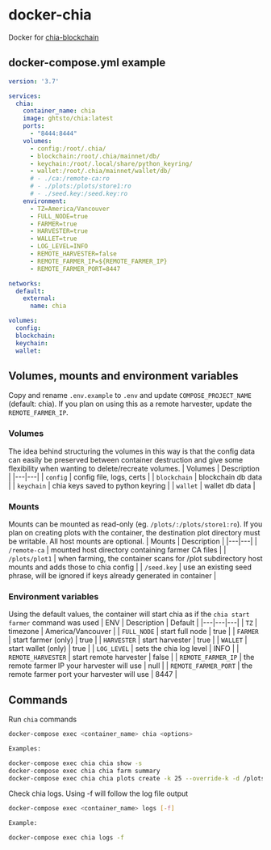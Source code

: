 # docker-chia

Docker for [chia-blockchain](https://github.com/Chia-Network/chia-blockchain/)

## docker-compose.yml example

```yaml
version: '3.7'

services:
  chia:
    container_name: chia
    image: ghtsto/chia:latest
    ports:
      - "8444:8444"
    volumes:
      - config:/root/.chia/
      - blockchain:/root/.chia/mainnet/db/
      - keychain:/root/.local/share/python_keyring/
      - wallet:/root/.chia/mainnet/wallet/db/
      # - ./ca:/remote-ca:ro
      # - ./plots:/plots/store1:ro
      # - ./seed.key:/seed.key:ro
    environment:
      - TZ=America/Vancouver
      - FULL_NODE=true
      - FARMER=true
      - HARVESTER=true
      - WALLET=true
      - LOG_LEVEL=INFO
      - REMOTE_HARVESTER=false
      - REMOTE_FARMER_IP=${REMOTE_FARMER_IP}
      - REMOTE_FARMER_PORT=8447

networks:
  default:
    external:
      name: chia

volumes:
  config:
  blockchain:
  keychain:
  wallet:
```
## Volumes, mounts and environment variables
Copy and rename `.env.example` to `.env` and update ```COMPOSE_PROJECT_NAME``` (default: chia). If you plan on using this as a remote harvester, update the ```REMOTE_FARMER_IP```.

### Volumes
The idea behind structuring the volumes in this way is that the config data can easily be preserved between container destruction and give some flexibility when wanting to delete/recreate volumes.
| Volumes  | Description |
|---|---|
| ```config```  | config file, logs, certs |
| ```blockchain```  | blockchain db data |
| ```keychain```  | chia keys saved to python keyring |
| ```wallet```  | wallet db data |

### Mounts
Mounts can be mounted as read-only (eg. `/plots/:/plots/store1:ro`). If you plan on creating plots with the container, the destination plot directory must be writable. All host mounts are optional.
| Mounts  | Description  |
|---|---|
| ```/remote-ca```  | mounted host directory containing farmer CA files |
| ```/plots/plot1```  | when farming, the container scans for /plot subdirectory host mounts and adds those to chia config |
| ```/seed.key```  | use an existing seed phrase, will be ignored if keys already generated in container |

### Environment variables
Using the default values, the container will start chia as if the `chia start farmer` command was used
| ENV  | Description  | Default  |
|---|---|---|
| ```TZ```  | timezone | America/Vancouver  |
| ```FULL_NODE```  | start full node  | true  |
| ```FARMER```  | start farmer (only)  | true  |
| ```HARVESTER```  | start harvester  | true  |
| ```WALLET```  | start wallet (only)  | true  |
| ```LOG_LEVEL```  | sets the chia log level  | INFO  |
| ```REMOTE_HARVESTER```  | start remote harvester  | false  |
| ```REMOTE_FARMER_IP```  | the remote farmer IP your harvester will use  | null  |
| ```REMOTE_FARMER_PORT```  | the remote farmer port your harvester will use  | 8447  |


## Commands
Run `chia` commands
```bash
docker-compose exec <container_name> chia <options>

Examples:

docker-compose exec chia chia show -s
docker-compose exec chia chia farm summary
docker-compose exec chia chia plots create -k 25 --override-k -d /plots/store1
```
Check chia logs. Using -f will follow the log file output
```bash
docker-compose exec <container_name> logs [-f]

Example:

docker-compose exec chia logs -f
```
